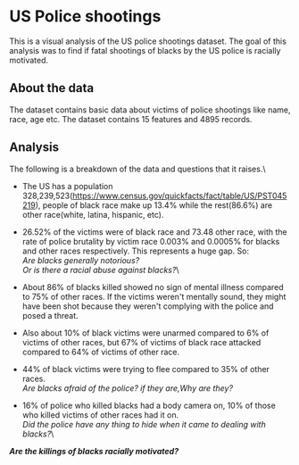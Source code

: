 # US Police shootings
This is a visual analysis of the US police shootings dataset. The goal of this analysis was to find if fatal shootings of blacks by the US police is racially motivated.

## About the data
The dataset contains basic data about victims of police shootings like name, race, age etc.
The dataset contains 15 features and 4895 records.

## Analysis
The following is a breakdown of the data and questions that it raises.\

- The US has a population 328,239,523(https://www.census.gov/quickfacts/fact/table/US/PST045219), people of black race make up 13.4% while the rest(86.6%) are other race(white, latina, hispanic, etc).

- 26.52% of the victims were of black race and 73.48 other race, with the rate of police brutality by victim race 0.003% and 0.0005% for blacks and other races respectively. This represents a huge gap. So:\
*Are blacks generally notorious?*\
*Or is there a racial abuse against blacks?*\

- About 86% of blacks killed showed no sign of mental illness compared to 75% of other races. If the victims weren't mentally sound, they might have been shot because they weren't complying with the police and posed a threat.

- Also about 10% of black victims were unarmed compared to 6% of victims of other races, but 67% of victims of black race attacked compared to 64% of victims of other race.

- 44% of black victims were trying to flee compared to 35% of other races.\
*Are blacks afraid of the police?*
*if they are,Why are they?*

- 16% of police who killed blacks had a body camera on, 10% of those who killed victims of other races had it on.\
*Did the police have any thing to hide when it came to dealing with blacks?*\

_**Are the killings of blacks racially motivated?**_
